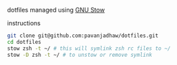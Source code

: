 dotfiles managed using [GNU Stow](https://www.gnu.org/software/stow/)

instructions

```sh
git clone git@github.com:pavanjadhaw/dotfiles.git
cd dotfiles
stow zsh -t ~/ # this will symlink zsh rc files to ~/
stow -D zsh -t ~/ # to unstow or remove symlink
```
